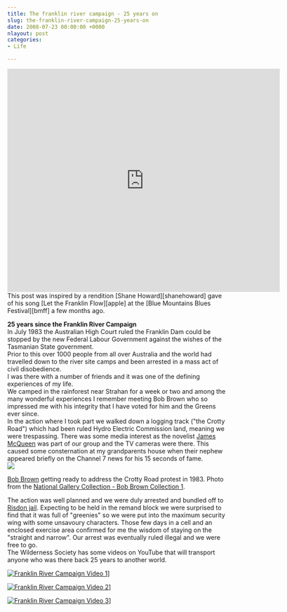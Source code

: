 ```yaml
---
title: The franklin river campaign - 25 years on
slug: the-franklin-river-campaign-25-years-on
date: 2008-07-23 00:00:00 +0000
nlayout: post
categories: 
- Life

---
```


<iframe width="621" height="509" src="https://www.youtube.com/embed/jyU7KxVBGP8?list=RDjyU7KxVBGP8" title="YouTube video player" frameborder="0" allow="accelerometer; autoplay; clipboard-write; encrypted-media; gyroscope; picture-in-picture" allowfullscreen></iframe>
This post was inspired by a rendition [Shane Howard][shanehoward] gave of his song [Let the Franklin Flow][apple] at the [Blue Mountains Blues Festival][bmff] a few months ago. 

<!--read_more-->

**25 years since the Franklin River Campaign**  
In July 1983 the Australian High Court ruled the Franklin Dam could be stopped by the new Federal Labour Government against the wishes of the Tasmanian State government.  
Prior to this over 1000 people from all over Australia and the world had travelled down to the river site camps and been arrested in a mass act of civil disobedience.  
I was there with a number of friends and it was one of the defining experiences of my life.  
We camped in the rainforest near Strahan for a week or two and among the many wonderful experiences I remember meeting Bob Brown who so impressed me with his integrity that I have voted for him and the Greens ever since.  
In the action where I took part we walked down a logging track ("the Crotty Road") which had been ruled Hydro Electric Commission land, meaning we were trespassing. There was some media interest as the novelist [James McQueen][middlemiss] was part of our group and the TV cameras were there. This caused some consternation at my grandparents house when their nephew appeared briefly on the Channel 7 news for his 15 seconds of fame.  
![][williampickup]

[Bob Brown][wikipedia] getting ready to address the Crotty Road protest in 1983. Photo from the [National Gallery Collection - Bob Brown Collection 1][nma].  
  
The action was well planned and we were duly arrested and bundled off to [Risdon jail][wikipedia 2]. Expecting to be held in the remand block we were surprised to find that it was full of "greenies" so we were put into the maximum security wing with some unsavoury characters. Those few days in a cell and an enclosed exercise area confirmed for me the wisdom of staying on the "straight and narrow". Our arrest was eventually ruled illegal and we were free to go.  
The Wilderness Society has some videos on YouTube that will transport anyone who was there back 25 years to another world.

[![Franklin River Campaign Video 1][youtube]][youtube 2]]

[![Franklin River Campaign Video 2][youtube 3]][youtube 4]]

[![Franklin River Campaign Video 3][youtube 5]][youtube 6]]


[apple]: https://itunes.apple.com/us/album/let-the-franklin-flow/id562836000?i=562836006&amp;uo=4 "Let The Franklin Flow"
[bmff]: http://www.bmff.org.au/
[middlemiss]: http://www.middlemiss.org/lit/authors/mcqueenj.html
[nma]: http://www.nma.gov.au/collections-search/display?irn=135579
[shanehoward]: http://www.shanehoward.com.au "Shane Howard"
[wikipedia]: http://en.wikipedia.org/wiki/Bob_Brown
[wikipedia 2]: http://en.wikipedia.org/wiki/Risdon_Prison_Complex "Risdon Jail"
[williampickup]: /assets/images/2014/01/8081953951.jpg
[youtube]: http://img.youtube.com/vi/1JHvADKUCwk/0.jpg
[youtube 2]: http://www.youtube.com/watch?v=1JHvADKUCwk
[youtube 3]: http://img.youtube.com/vi/rGpy8_v3tmI/0.jpg
[youtube 4]: http://www.youtube.com/watch?v=rGpy8_v3tmI
[youtube 5]: http://img.youtube.com/vi/HhCGFHkzifQ/0.jpg
[youtube 6]: http://www.youtube.com/watch?v=HhCGFHkzifQ
